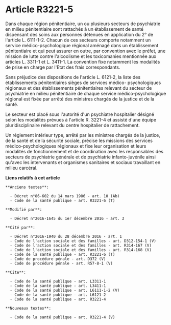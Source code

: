 # Article R3221-5

Dans chaque région pénitentiaire, un ou plusieurs secteurs de psychiatrie en milieu pénitentiaire sont rattachés à un
établissement de santé dispensant des soins aux personnes détenues en application du 2° de l'article L. 6111-1-2. Chacun de
ces secteurs comporte notamment un service médico-psychologique régional aménagé dans un établissement pénitentiaire et qui
peut assurer en outre, par convention avec le préfet, une mission de lutte contre l'alcoolisme et les toxicomanies mentionnée
aux articles L. 3311-1 et L. 3411-1. La convention fixe notamment les modalités de prise en charge par l'Etat des frais
correspondants. 

Sans préjudice des dispositions de l'article L. 6121-2, la liste des établissements pénitentiaires sièges de services médico-
psychologiques régionaux et des établissements pénitentiaires relevant du secteur de psychiatrie en milieu pénitentiaire de
chaque service médico-psychologique régional est fixée par arrêté des ministres chargés de la justice et de la santé. 

Le secteur est placé sous l'autorité d'un psychiatre hospitalier désigné selon les modalités prévues à l'article R. 3221-4 et
assisté d'une équipe pluridisciplinaire relevant du centre hospitalier de rattachement. 

Un règlement intérieur type, arrêté par les ministres chargés de la justice, de la santé et de la sécurité sociale, précise
les missions des services médico-psychologiques régionaux et fixe leur organisation et leurs modalités de fonctionnement et
de coordination avec les responsables des secteurs de psychiatrie générale et de psychiatrie infanto-juvénile ainsi qu'avec
les intervenants et organismes sanitaires et sociaux travaillant en milieu carcéral.

**Liens relatifs à cet article**

	**Anciens textes**:

	  - Décret n°86-602 du 14 mars 1986 - art. 10 (Ab)
	  - Code de la santé publique - art. R3221-6 (T)

	**Modifié par**:

	  - Décret n°2016-1645 du 1er décembre 2016 - art. 3

	**Cité par**:

	  - Décret n°2016-1940 du 28 décembre 2016 - art. 1
	  - Code de l'action sociale et des familles - art. D312-154-1 (V)
	  - Code de l'action sociale et des familles - art. R314-167 (V)
	  - Code de l'action sociale et des familles - art. R314-168 (V)
	  - Code de la santé publique - art. R3221-6 (T)
	  - Code de procédure pénale - art. D372 (V)
	  - Code de procédure pénale - art. R57-8-1 (V)

	**Cite**:

	  - Code de la santé publique - art. L3311-1
	  - Code de la santé publique - art. L3411-1
	  - Code de la santé publique - art. L6111-1-2 (V)
	  - Code de la santé publique - art. L6121-2
	  - Code de la santé publique - art. R3221-4

	**Nouveaux textes**:

	  - Code de la santé publique - art. R3221-4 (V)

